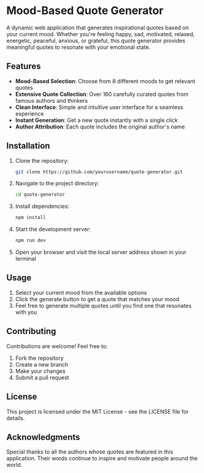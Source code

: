 # Mood-Based Quote Generator

A dynamic web application that generates inspirational quotes based on your current mood. Whether you're feeling happy, sad, motivated, relaxed, energetic, peaceful, anxious, or grateful, this quote generator provides meaningful quotes to resonate with your emotional state.

## Features

- **Mood-Based Selection**: Choose from 8 different moods to get relevant quotes
- **Extensive Quote Collection**: Over 160 carefully curated quotes from famous authors and thinkers
- **Clean Interface**: Simple and intuitive user interface for a seamless experience
- **Instant Generation**: Get a new quote instantly with a single click
- **Author Attribution**: Each quote includes the original author's name

## Installation

1. Clone the repository:

   ```bash
   git clone https://github.com/yourusername/quote-generator.git
   ```

2. Navigate to the project directory:

   ```bash
   cd quote-generator
   ```

3. Install dependencies:

   ```bash
   npm install
   ```

4. Start the development server:

   ```bash
   npm run dev
   ```

5. Open your browser and visit the local server address shown in your terminal

## Usage

1. Select your current mood from the available options
2. Click the generate button to get a quote that matches your mood
3. Feel free to generate multiple quotes until you find one that resonates with you


## Contributing

Contributions are welcome! Feel free to:

1. Fork the repository
2. Create a new branch
3. Make your changes
4. Submit a pull request

## License

This project is licensed under the MIT License - see the LICENSE file for details.

## Acknowledgments

Special thanks to all the authors whose quotes are featured in this application. Their words continue to inspire and motivate people around the world.
